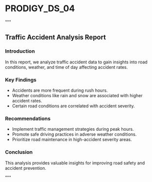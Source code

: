 # PRODIGY_DS_04

"""
## Traffic Accident Analysis Report

### Introduction
In this report, we analyze traffic accident data to gain insights into road conditions, weather, and time of day affecting accident rates.

### Key Findings
- Accidents are more frequent during rush hours.
- Weather conditions like rain and snow are associated with higher accident rates.
- Certain road conditions are correlated with accident severity.

### Recommendations
- Implement traffic management strategies during peak hours.
- Promote safe driving practices in adverse weather conditions.
- Prioritize road maintenance in high-accident severity areas.

### Conclusion
This analysis provides valuable insights for improving road safety and accident prevention.

"""
